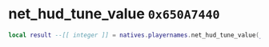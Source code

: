 # net_hud_tune_value `0x650A7440`

```lua
local result --[[ integer ]] = natives.playernames.net_hud_tune_value(_unk0 --[[ integer ]], _unk1 --[[ integer ]])
```